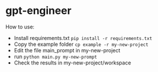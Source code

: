 # gpt-engineer

How to use:

- Install requirements.txt `pip install -r requirements.txt`
- Copy the example folder `cp example -r my-new-project`
- Edit the file main_prompt in my-new-project
- run `python main.py my-new-prompt`
- Check the results in my-new-project/workspace
